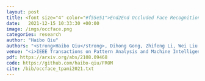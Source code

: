 ```yaml
---
layout: post
title: <font size="4" color="#f55e51">End2End Occluded Face Recognition by Masking Corrupted Features</font>
date:   2021-12-15 10:33:30 +00:00
image: /imgs/occface.png
categories: research
author: "Haibo Qiu"
authors: "<strong>Haibo Qiu</strong>, Dihong Gong, Zhifeng Li, Wei Liu and Dacheng Tao"
venue: "<i>IEEE Transactions on Pattern Analysis and Machine Intelligence (<strong>TPAMI</strong>)</i>"
pdf: https://arxiv.org/abs/2108.09468
code: https://github.com/haibo-qiu/FROM
cite: /bib/occface_tpami2021.txt
---
```

